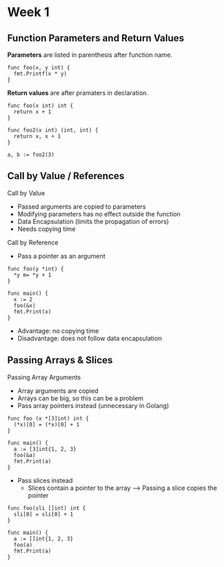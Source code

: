 # Week 1

## Function Parameters and Return Values

**Parameters** are listed in parenthesis after function name.

```
func foo(x, y int) {
  fmt.Printf(x * y)
}
```

**Return values** are after pramaters in declaration.

```
func foo(x int) int {
  return x + 1
}

func foo2(x int) (int, int) {
  return x, x + 1
}

a, b := foo2(3)
```

## Call by Value / References

Call by Value

- Passed arguments are copied to parameters
- Modifying parameters has no effect outside the function
- Data Encapsulation (limits the propagation of errors)
- Needs copying time

Call by Reference

- Pass a pointer as an argument

```
func foo(y *int) {
  *y m= *y + 1
}

func main() {
  x := 2
  foo(&x)
  fmt.Print(x)
}
```

- Advantage: no copying time
- Disadvantage: does not follow data encapsulation

## Passing Arrays & Slices

Passing Array Arguments

- Array arguments are copied
- Arrays can be big, so this can be a problem
- Pass array pointers instead (unnecessary in Golang)

```
func foo (x *[3]int) int {
  (*x)[0] = (*x)[0] + 1
}

func main() {
  a := [3]int{1, 2, 3}
  foo(&a)
  fmt.Print(a)
}
```

- Pass slices instead
  - Slices contain a pointer to the array --> Passing a slice copies the pointer

```
func foo(sli []int) int {
  sli[0] = sli[0] + 1
}

func main() {
  a := []int{1, 2, 3}
  foo(a)
  fmt.Print(a)
}
```
